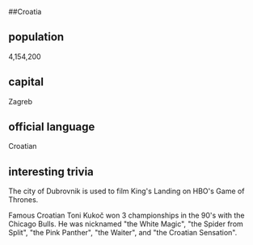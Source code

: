 ##Croatia
## population
4,154,200

## capital
Zagreb
 
## official language
Croatian

## interesting trivia
The city of Dubrovnik is used to film King's Landing on HBO's Game of Thrones.

Famous Croatian Toni Kukoč won 3 championships in the 90's with the Chicago Bulls. He was nicknamed "the White Magic", "the Spider from Split", "the Pink Panther", "the Waiter", and "the Croatian Sensation".


